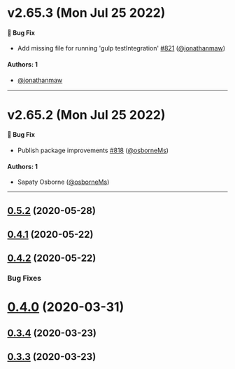 # v2.65.3 (Mon Jul 25 2022)

#### 🐛 Bug Fix

- Add missing file for running 'gulp testIntegration' [#821](https://github.com/finos/morphir-elm/pull/821) ([@jonathanmaw](https://github.com/jonathanmaw))

#### Authors: 1

- [@jonathanmaw](https://github.com/jonathanmaw)

---

# v2.65.2 (Mon Jul 25 2022)

#### 🐛 Bug Fix

- Publish package improvements [#818](https://github.com/finos/morphir-elm/pull/818) ([@osborneMs](https://github.com/osborneMs))

#### Authors: 1

- Sapaty Osborne ([@osborneMs](https://github.com/osborneMs))

---

## [0.5.2](https://github.com/Morgan-Stanley/morphir-elm/compare/v0.4.1...v0.5.2) (2020-05-28)



## [0.4.1](https://github.com/Morgan-Stanley/morphir-elm/compare/v0.4.0...v0.4.1) (2020-05-22)



## [0.4.2](https://github.com/Morgan-Stanley/morphir-elm/compare/f1b6e85c1b51826d35ab6f0c981198f1788893cb...v0.4.2) (2020-05-22)


### Bug Fixes

# [0.4.0](https://github.com/Morgan-Stanley/morphir-elm/compare/v0.3.4...v0.4.0) (2020-03-31)



## [0.3.4](https://github.com/Morgan-Stanley/morphir-elm/compare/v0.3.3...v0.3.4) (2020-03-23)



## [0.3.3](https://github.com/Morgan-Stanley/morphir-elm/compare/v0.3.2...v0.3.3) (2020-03-23)



